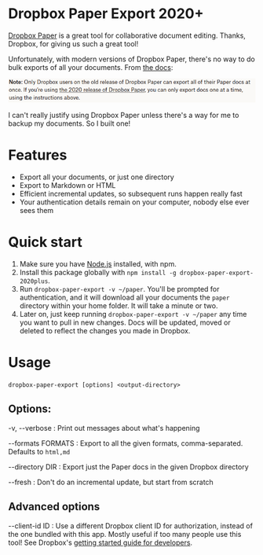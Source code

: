 # Dropbox Paper Export 2020+

[Dropbox Paper](https://www.dropbox.com/paper/start) is a great tool for collaborative document editing. Thanks, Dropbox, for giving us such a great tool!

Unfortunately, with modern versions of Dropbox Paper, there's no way to do bulk exports of all your documents. From [the docs](https://help.dropbox.com/view-edit/paper-export-docs):

![Only Dropbox users on the old release of Dropbox Paper can export all of their Paper docs at once.](assets/export.png)

I can't really justify using Dropbox Paper unless there's a way for me to backup my documents. So I built one!

# Features

* Export all your documents, or just one directory
* Export to Markdown or HTML
* Efficient incremental updates, so subsequent runs happen really fast
* Your authentication details remain on your computer, nobody else ever sees them

# Quick start

1. Make sure you have [Node.js](https://nodejs.org/en/download/) installed, with npm.
2. Install this package globally with `npm install -g dropbox-paper-export-2020plus`.
3. Run `dropbox-paper-export -v ~/paper`. You'll be prompted for authentication, and it will download all your documents the `paper` directory within your home folder. It will take a minute or two.
4. Later on, just keep running `dropbox-paper-export -v ~/paper` any time you want to pull in new changes. Docs will be updated, moved or deleted to reflect the changes you made in Dropbox.

# Usage

`dropbox-paper-export [options] <output-directory>`

## Options:

-v, --verbose
: Print out messages about what's happening

--formats FORMATS
: Export to all the given formats, comma-separated. Defaults to `html,md`

--directory DIR
: Export just the Paper docs in the given Dropbox directory

--fresh
: Don't do an incremental update, but start from scratch

## Advanced options

--client-id ID
: Use a different Dropbox client ID for authorization, instead of the one bundled with this app. Mostly useful if too many people use this tool! See Dropbox's [getting started guide for developers](https://www.dropbox.com/developers/reference/getting-started).
